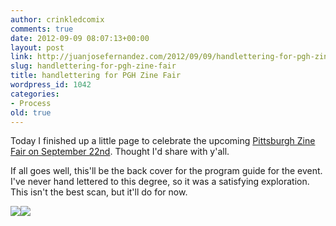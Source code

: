 ```yaml
---
author: crinkledcomix
comments: true
date: 2012-09-09 08:07:13+00:00
layout: post
link: http://juanjosefernandez.com/2012/09/09/handlettering-for-pgh-zine-fair/
slug: handlettering-for-pgh-zine-fair
title: handlettering for PGH Zine Fair
wordpress_id: 1042
categories:
- Process
old: true
---
```


Today I finished up a little page to celebrate the upcoming [Pittsburgh Zine Fair on September 22nd](http://pghzinefair.com/). Thought I'd share with y'all.

If all goes well, this'll be the back cover for the program guide for the event. I've never hand lettered to this degree, so it was a satisfying exploration. This isn't the best scan, but it'll do for now.


[![](http://fernandezjuanjose.files.wordpress.com/2012/09/pghzinefair.jpg)](http://fernandezjuanjose.files.wordpress.com/2012/09/pghzinefair.jpg)[![](http://fernandezjuanjose.files.wordpress.com/2012/09/pgh-zine-fair-logo2012_handdrawn.jpg)](http://pghzinefair.com/)
